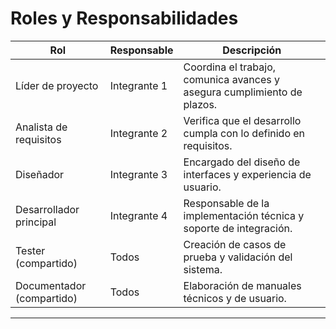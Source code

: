 # Roles y Responsabilidades

| Rol | Responsable | Descripción |
|-----|-------------|-------------|
| Líder de proyecto | Integrante 1 | Coordina el trabajo, comunica avances y asegura cumplimiento de plazos. |
| Analista de requisitos | Integrante 2 | Verifica que el desarrollo cumpla con lo definido en requisitos. |
| Diseñador | Integrante 3 | Encargado del diseño de interfaces y experiencia de usuario. |
| Desarrollador principal | Integrante 4 | Responsable de la implementación técnica y soporte de integración. |
| Tester (compartido) | Todos | Creación de casos de prueba y validación del sistema. |
| Documentador (compartido) | Todos | Elaboración de manuales técnicos y de usuario. |

---
